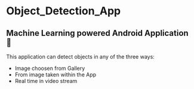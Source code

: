 # Object_Detection_App 


## Machine Learning powered Android Application :iphone:


This application can detect objects in any of the three ways:

* Image choosen from Gallery
* From image taken within the App
* Real time in video stream

